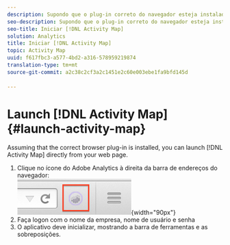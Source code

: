 ```yaml
---
description: Supondo que o plug-in correto do navegador esteja instalado, você pode iniciar o [!DNL Activity Map] diretamente da sua página da Web.
seo-description: Supondo que o plug-in correto do navegador esteja instalado, você pode iniciar o [!DNL Activity Map] diretamente da sua página da Web.
seo-title: Iniciar [!DNL Activity Map]
solution: Analytics
title: Iniciar [!DNL Activity Map]
topic: Activity Map
uuid: f617fbc3-a577-4bd2-a316-578959219874
translation-type: tm+mt
source-git-commit: a2c38c2cf3a2c1451e2c60e003ebe1fa9bfd145d

---
```



# Launch [!DNL Activity Map]{#launch-activity-map}

Assuming that the correct browser plug-in is installed, you can launch [!DNL Activity Map] directly from your web page.

1. Clique no ícone do Adobe Analytics à direita da barra de endereços do navegador:\
   ![](assets/an_icon.png){width="90px"}
1. Faça logon com o nome da empresa, nome de usuário e senha
1. O aplicativo deve inicializar, mostrando a barra de ferramentas e as sobreposições.

